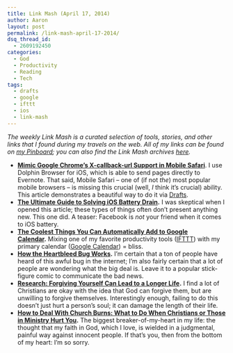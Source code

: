 ```yaml
---
title: Link Mash (April 17, 2014)
author: Aaron
layout: post
permalink: /link-mash-april-17-2014/
dsq_thread_id:
  - 2609192450
categories:
  - God
  - Productivity
  - Reading
  - Tech
tags:
  - drafts
  - google
  - ifttt
  - ios
  - link-mash
---
```

*The weekly Link Mash is a curated selection of tools, stories, and other links that I found during my travels on the web. All of my links can be found on&nbsp;<a title="Bachya's Pinboard: Link Mash" href="https://pinboard.in/u:bachya/t:link-mash/" target="_blank">my Pinboard</a>; you can also find the Link Mash archives <a href="/tag/link-mash/" target="_blank">here</a>.*

  * **<a title="Mimic Google Chrome's X-callback-url Support in Mobile Safari" href="http://agiletortoise.com/blog/2014/02/28/mimic-x-callback-url-in-mobile-safari/" target="_blank">Mimic Google Chrome&#8217;s X-callback-url Support in Mobile Safari</a>**. I use Dolphin Browser for iOS, which is able to send pages directly to Evernote. That said, Mobile Safari – one of (if not *the*) most popular mobile browsers – is missing this crucial (well, *I* think it&#8217;s crucial) ability. This article demonstrates a beautiful way to do it via <a title="Drafts" href="http://www.agiletortoise.com/drafts" target="_blank">Drafts</a>.
  * **<a title="The Ultimate Guide to Solving iOS Battery Drain" href="http://www.overthought.org/blog/2014/the-ultimate-guide-to-solving-ios-battery-drain" target="_blank">The Ultimate Guide to Solving iOS Battery Drain</a>.** I was skeptical when I opened this article; these types of things often don&#8217;t present anything new. This one did. A teaser: Facebook is *not* your friend when it comes to iOS battery.
  * **<a title="The Coolest Things You Can Automatically Add to Google Calendar" href="http://lifehacker.com/the-coolest-things-you-can-automatically-add-to-google-1562119291" target="_blank">The Coolest Things You Can Automatically Add to Google Calendar</a>.** Mixing one of my favorite productivity tools (<a title="IFTTT" href="http://ifttt.com" target="_blank">IFTTT</a>) with my primary calendar (<a title="Google Calendar" href="http://calendar.google.com" target="_blank">Google Calendar</a>) = bliss.
  * **<a title="How the Heartbleed Bug Works" href="https://xkcd.com/1354" target="_blank">How the Heartbleed Bug Works</a>.** I&#8217;m certain that a ton of people have heard of this awful bug in the internet; I&#8217;m also fairly certain that a lot of people are wondering what the big deal is. Leave it to a popular stick-figure comic to communicate the bad news.
  * **<a title="Research: Forgiving Yourself Can Lead to a Longer Life" href="http://www.relevantmagazine.com/slices/research-forgiving-yourself-can-lead-longer-life" target="_blank">Research: Forgiving Yourself Can Lead to a Longer Life</a>.** I find a lot of Christians are okay with the idea that God can forgive them, but are unwilling to forgive themselves. Interestingly enough, failing to do this doesn&#8217;t just hurt a person&#8217;s soul; it can damage the length of their life.
  * **<a title="How to Deal With Church Burns: What to Do When Christians or Those in Ministry Hurt You" href="http://www.overthought.org/blog/2013/11/how-to-deal-with-church-burns" target="_blank">How to Deal With Church Burns: What to Do When Christians or Those in Ministry Hurt You</a>.** The biggest breaker-of-my-heart in my life: the thought that my faith in God, which I love, is wielded in a judgmental, painful way against innocent people. If that&#8217;s you, then from the bottom of my heart: I&#8217;m so sorry.

